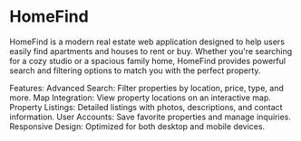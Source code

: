 # HomeFind

HomeFind is a modern real estate web application designed to help users easily find apartments and houses to rent or buy. Whether you're searching for a cozy studio or a spacious family home, HomeFind provides powerful search and filtering options to match you with the perfect property.

Features:
Advanced Search: Filter properties by location, price, type, and more.
Map Integration: View property locations on an interactive map.
Property Listings: Detailed listings with photos, descriptions, and contact information.
User Accounts: Save favorite properties and manage inquiries.
Responsive Design: Optimized for both desktop and mobile devices.
